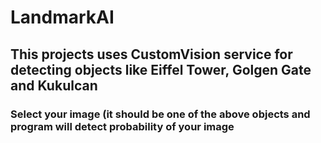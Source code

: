 # LandmarkAI
## This projects uses CustomVision service for detecting objects like Eiffel Tower, Golgen Gate and Kukulcan
### Select your image (it should be one of the above objects and program will detect probability of your image
